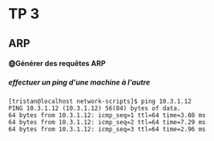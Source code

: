 # TP 3

## ARP

#### 🌞Générer des requêtes ARP

##### effectuer un ping d'une machine à l'autre

``` console
[tristan@localhost network-scripts]$ ping 10.3.1.12
PING 10.3.1.12 (10.3.1.12) 56(84) bytes of data.
64 bytes from 10.3.1.12: icmp_seq=1 ttl=64 time=3.08 ms
64 bytes from 10.3.1.12: icmp_seq=2 ttl=64 time=7.29 ms
64 bytes from 10.3.1.12: icmp_seq=3 ttl=64 time=2.96 ms
```